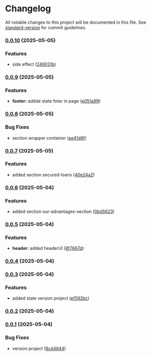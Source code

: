 # Changelog

All notable changes to this project will be documented in this file. See [standard-version](https://github.com/conventional-changelog/standard-version) for commit guidelines.

### [0.0.10](https://github.com/DKMFzF/frontend-portfolio/compare/v0.0.9...v0.0.10) (2025-05-05)


### Features

* side effect ([249031b](https://github.com/DKMFzF/frontend-portfolio/commit/249031bf34395720bde5975a8e05040530e757dc))

### [0.0.9](https://github.com/DKMFzF/frontend-portfolio/compare/v0.0.8...v0.0.9) (2025-05-05)


### Features

* **footer:** addde state foter in page ([e051a99](https://github.com/DKMFzF/frontend-portfolio/commit/e051a99b40ce80200446f07fbe32e0fdd1ae6902))

### [0.0.8](https://github.com/DKMFzF/frontend-portfolio/compare/v0.0.7...v0.0.8) (2025-05-05)


### Bug Fixes

* section wrapper container ([ae41d6f](https://github.com/DKMFzF/frontend-portfolio/commit/ae41d6ff5f73169f5bbe916cc2b85385ef54cc22))

### [0.0.7](https://github.com/DKMFzF/frontend-portfolio/compare/v0.0.6...v0.0.7) (2025-05-05)


### Features

* added section secured-loans ([40e24a2](https://github.com/DKMFzF/frontend-portfolio/commit/40e24a2abac63da8397793a4a06a941b5a55e0e3))

### [0.0.6](https://github.com/DKMFzF/frontend-portfolio/compare/v0.0.5...v0.0.6) (2025-05-04)


### Features

* added section our-advantages-section ([0bd5623](https://github.com/DKMFzF/frontend-portfolio/commit/0bd5623872008d1152a2445a01d112085176141a))

### [0.0.5](https://github.com/DKMFzF/frontend-portfolio/compare/v0.0.4...v0.0.5) (2025-05-04)


### Features

* **header:** added headerUI ([8f7667d](https://github.com/DKMFzF/frontend-portfolio/commit/8f7667d79b3e6918f35644c24a86ea1d9766753b))

### [0.0.4](https://github.com/DKMFzF/frontend-portfolio/compare/v0.0.3...v0.0.4) (2025-05-04)

### [0.0.3](https://github.com/DKMFzF/frontend-portfolio/compare/v0.0.2...v0.0.3) (2025-05-04)


### Features

* added state version project ([ef592bc](https://github.com/DKMFzF/frontend-portfolio/commit/ef592bca588a788289d67b3ee1c8a025b3b2931b))

### [0.0.2](https://github.com/DKMFzF/frontend-portfolio/compare/v0.0.1...v0.0.2) (2025-05-04)

### [0.0.1](https://github.com/DKMFzF/frontend-portfolio/compare/v1.72.0...v0.0.1) (2025-05-04)


### Bug Fixes

* version project ([8cd4644](https://github.com/DKMFzF/frontend-portfolio/commit/8cd464414dc3c1ae56b00782de289cb6ab44592b))
